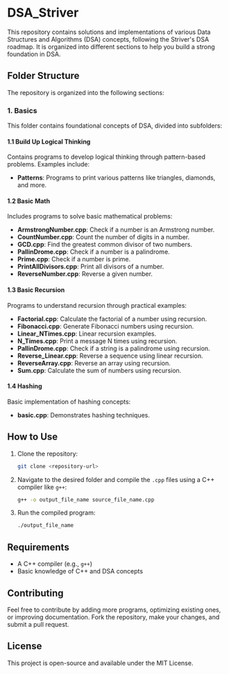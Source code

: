 # DSA_Striver

This repository contains solutions and implementations of various Data Structures and Algorithms (DSA) concepts, following the Striver's DSA roadmap. It is organized into different sections to help you build a strong foundation in DSA.

## Folder Structure

The repository is organized into the following sections:

### 1. Basics
This folder contains foundational concepts of DSA, divided into subfolders:

#### 1.1 Build Up Logical Thinking
Contains programs to develop logical thinking through pattern-based problems. Examples include:
- **Patterns**: Programs to print various patterns like triangles, diamonds, and more.

#### 1.2 Basic Math
Includes programs to solve basic mathematical problems:
- **ArmstrongNumber.cpp**: Check if a number is an Armstrong number.
- **CountNumber.cpp**: Count the number of digits in a number.
- **GCD.cpp**: Find the greatest common divisor of two numbers.
- **PallinDrome.cpp**: Check if a number is a palindrome.
- **Prime.cpp**: Check if a number is prime.
- **PrintAllDivisors.cpp**: Print all divisors of a number.
- **ReverseNumber.cpp**: Reverse a given number.

#### 1.3 Basic Recursion
Programs to understand recursion through practical examples:
- **Factorial.cpp**: Calculate the factorial of a number using recursion.
- **Fibonacci.cpp**: Generate Fibonacci numbers using recursion.
- **Linear_NTimes.cpp**: Linear recursion examples.
- **N_Times.cpp**: Print a message N times using recursion.
- **PallinDrome.cpp**: Check if a string is a palindrome using recursion.
- **Reverse_Linear.cpp**: Reverse a sequence using linear recursion.
- **ReverseArray.cpp**: Reverse an array using recursion.
- **Sum.cpp**: Calculate the sum of numbers using recursion.

#### 1.4 Hashing
Basic implementation of hashing concepts:
- **basic.cpp**: Demonstrates hashing techniques.

## How to Use
1. Clone the repository:
   ```bash
   git clone <repository-url>
   ```
2. Navigate to the desired folder and compile the `.cpp` files using a C++ compiler like `g++`:
   ```bash
   g++ -o output_file_name source_file_name.cpp
   ```
3. Run the compiled program:
   ```bash
   ./output_file_name
   ```

## Requirements
- A C++ compiler (e.g., `g++`)
- Basic knowledge of C++ and DSA concepts

## Contributing
Feel free to contribute by adding more programs, optimizing existing ones, or improving documentation. Fork the repository, make your changes, and submit a pull request.

## License
This project is open-source and available under the MIT License.

